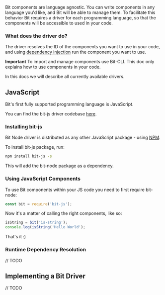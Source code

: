 
Bit components are language agnostic. You can write components in any language you'd like, and Bit will be able to manage them. To facilitate this behavior Bit requires a driver for each programming language, so that the components will be accessible to used in your code.

### What does the driver do?

The driver resolves the ID of the components you want to use in your code, and using [dependency injection](https://en.wikipedia.org/wiki/Dependency_injection) run the component you want to use.

**Important** To import and manage components use Bit-CLI. This doc only explains how to use components in your code.

In this docs we will describe all currently available drivers.

## JavaScript

Bit's first fully supported programming language is JavaScript.

You can find the bit-js driver codebase [here](https://github.com/teambit/bit-js).

### Installing bit-js

Bit Node driver is distributed as any other JavaScript package - using [NPM](https://www.npmjs.com/package/bit-node).

To install bit-js package, run:

```sh
npm install bit-js -s
```

This will add the bit-node package as a dependency.

### Using JavaScript Components

To use Bit components within your JS code you need to first require bit-node:

```js
const bit = require('bit-js');
```

Now it's a matter of calling the right components, like so:

```js
isString = bit('is-string');
console.log(isString('Hello World');
```

That's it :)

### Runtime Dependency Resolution

// TODO

## Implementing a Bit Driver

// TODO